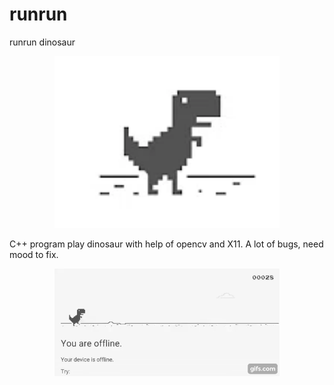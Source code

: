 # runrun
runrun dinosaur

<p align="center">
    <img src="data/pic.png", width="360">
</p>


C++ program play dinosaur with help of opencv and X11. A lot of bugs, need mood to fix. 

<p align="center">
    <img src="data/yr1nvg.gif", width="360">
</p>
